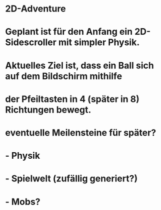 # 2D-Adventure
# 
# Geplant ist für den Anfang ein 2D-Sidescroller mit simpler Physik.
# Aktuelles Ziel ist, dass ein Ball sich auf dem Bildschirm mithilfe
# der Pfeiltasten in 4 (später in 8) Richtungen bewegt.
# 
# 
# eventuelle Meilensteine für später?
# - Physik
# - Spielwelt (zufällig generiert?)
# - Mobs?
